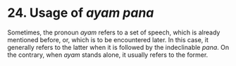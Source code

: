 # **24. Usage of** *ayam  pana* 
 Sometimes, the pronoun *ayam* refers to a set of speech, which is already  mentioned before, or, which is to be  encountered later. In this case, it generally refers  to the latter when it is followed by the indeclinable *pana*. On the contrary, when *ayam*  stands alone, it usually refers to the former.